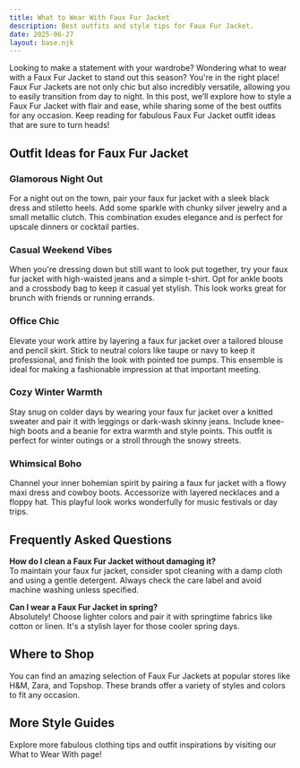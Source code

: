 ```yaml
---
title: What to Wear With Faux Fur Jacket
description: Best outfits and style tips for Faux Fur Jacket.
date: 2025-06-27
layout: base.njk
---
```


Looking to make a statement with your wardrobe? Wondering what to wear with a Faux Fur Jacket to stand out this season? You're in the right place! Faux Fur Jackets are not only chic but also incredibly versatile, allowing you to easily transition from day to night. In this post, we’ll explore how to style a Faux Fur Jacket with flair and ease, while sharing some of the best outfits for any occasion. Keep reading for fabulous Faux Fur Jacket outfit ideas that are sure to turn heads!

## Outfit Ideas for Faux Fur Jacket

### Glamorous Night Out
For a night out on the town, pair your faux fur jacket with a sleek black dress and stiletto heels. Add some sparkle with chunky silver jewelry and a small metallic clutch. This combination exudes elegance and is perfect for upscale dinners or cocktail parties.

### Casual Weekend Vibes
When you're dressing down but still want to look put together, try your faux fur jacket with high-waisted jeans and a simple t-shirt. Opt for ankle boots and a crossbody bag to keep it casual yet stylish. This look works great for brunch with friends or running errands.

### Office Chic
Elevate your work attire by layering a faux fur jacket over a tailored blouse and pencil skirt. Stick to neutral colors like taupe or navy to keep it professional, and finish the look with pointed toe pumps. This ensemble is ideal for making a fashionable impression at that important meeting.

### Cozy Winter Warmth
Stay snug on colder days by wearing your faux fur jacket over a knitted sweater and pair it with leggings or dark-wash skinny jeans. Include knee-high boots and a beanie for extra warmth and style points. This outfit is perfect for winter outings or a stroll through the snowy streets.

### Whimsical Boho
Channel your inner bohemian spirit by pairing a faux fur jacket with a flowy maxi dress and cowboy boots. Accessorize with layered necklaces and a floppy hat. This playful look works wonderfully for music festivals or day trips.

## Frequently Asked Questions

**How do I clean a Faux Fur Jacket without damaging it?**  
To maintain your faux fur jacket, consider spot cleaning with a damp cloth and using a gentle detergent. Always check the care label and avoid machine washing unless specified.

**Can I wear a Faux Fur Jacket in spring?**  
Absolutely! Choose lighter colors and pair it with springtime fabrics like cotton or linen. It's a stylish layer for those cooler spring days.

## Where to Shop

You can find an amazing selection of Faux Fur Jackets at popular stores like H&M, Zara, and Topshop. These brands offer a variety of styles and colors to fit any occasion.

## More Style Guides

Explore more fabulous clothing tips and outfit inspirations by visiting our What to Wear With page!